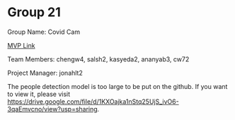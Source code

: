 # Group 21
Group Name: Covid Cam

[MVP Link](https://docs.google.com/document/d/1I3kXeYkoMmiLjyfbuMHnrjCk7SNMw0JPHUsk8jB3kVE/edit)

Team Members: chengw4, salsh2, kasyeda2, ananyab3, cw72

Project Manager: jonahlt2

The people detection model is too large to be put on the github. If you want to view it, please visit https://drive.google.com/file/d/1KXOajka1nStq25UjS_ivO6-3qaEmvcno/view?usp=sharing.
